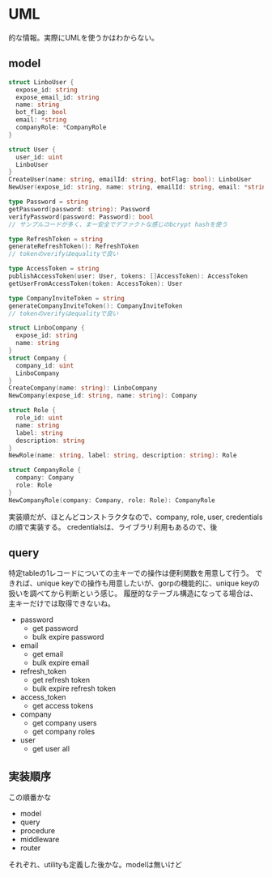 
# UML
的な情報。実際にUMLを使うかはわからない。

## model

```go
struct LinboUser {
  expose_id: string
  expose_email_id: string
  name: string
  bot_flag: bool
  email: *string
  companyRole: *CompanyRole
}

struct User {
  user_id: uint
  LinboUser
}
CreateUser(name: string, emailId: string, botFlag: bool): LinboUser
NewUser(expose_id: string, name: string, emailId: string, email: *string, botFlag: bool, companyRole: *CompanyRole): User
```

```go
type Password = string
getPassword(password: string): Password
verifyPassword(password: Password): bool
// サンプルコードが多く、まー安全でデファクトな感じのbcrypt hashを使う
```

```go
type RefreshToken = string
generateRefreshToken(): RefreshToken
// tokenのverifyはequalityで良い
```

```go
type AccessToken = string
publishAccessToken(user: User, tokens: []AccessToken): AccessToken
getUserFromAccessToken(token: AccessToken): User
```

```go
type CompanyInviteToken = string
generateCompanyInviteToken(): CompanyInviteToken
// tokenのverifyはequalityで良い
```

```go
struct LinboCompany {
  expose_id: string
  name: string
}
struct Company {
  company_id: uint
  LinboCompany
}
CreateCompany(name: string): LinboCompany
NewCompany(expose_id: string, name: string): Company
```

```go
struct Role {
  role_id: uint
  name: string
  label: string
  description: string
}
NewRole(name: string, label: string, description: string): Role
```

```go
struct CompanyRole {
  company: Company
  role: Role
}
NewCompanyRole(company: Company, role: Role): CompanyRole
```

実装順だが、ほとんどコンストラクタなので、company, role, user, credentialsの順で実装する。
credentialsは、ライブラリ利用もあるので、後

## query
特定tableの1レコードについての主キーでの操作は便利関数を用意して行う。
できれば、unique keyでの操作も用意したいが、gorpの機能的に、unique keyの扱いを調べてから判断という感じ。
履歴的なテーブル構造になってる場合は、主キーだけでは取得できないね。

- password
  - get password
  - bulk expire password
- email
  - get email
  - bulk expire email
- refresh_token
  - get refresh token
  - bulk expire refresh token
- access_token
  - get access tokens
- company
  - get company users
  - get company roles
- user
  - get user all

## 実装順序
この順番かな
- model
- query
- procedure
- middleware
- router

それぞれ、utilityも定義した後かな。modelは無いけど

